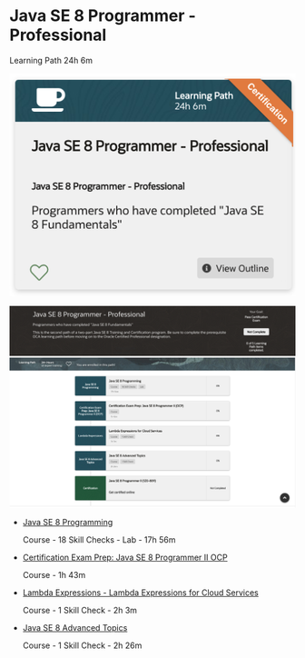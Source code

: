 # Java SE 8 Programmer - Professional

Learning Path 24h 6m

![portada](520-Java-SE-8-Programmer-Professional/images/520-portada.png)

![520-01](520-Java-SE-8-Programmer-Professional/images/520-01.png)
![520-02](520-Java-SE-8-Programmer-Professional/images/520-02.png)

  
* [Java SE 8 Programming](520-Java-SE-8-Programmer-Professional/01-Java-SE-8-Programming.md)	

   Course - 18 Skill Checks - Lab - 17h 56m

* [Certification Exam Prep: Java SE 8 Programmer II OCP](520-Java-SE-8-Programmer-Professional/02-Java-SE-8-Programmer-II-OCP.md)	

   Course - 1h 43m

* [Lambda Expressions	- Lambda Expressions for Cloud Services](520-Java-SE-8-Programmer-Professional/03-Lambda-Expressions.md)

   Course - 1 Skill Check - 2h 3m

* [Java SE 8 Advanced Topics](520-Java-SE-8-Programmer-Professional/04-Java-SE-8-Advanced-Topics.md)

   Course - 1 Skill Check - 2h 26m
